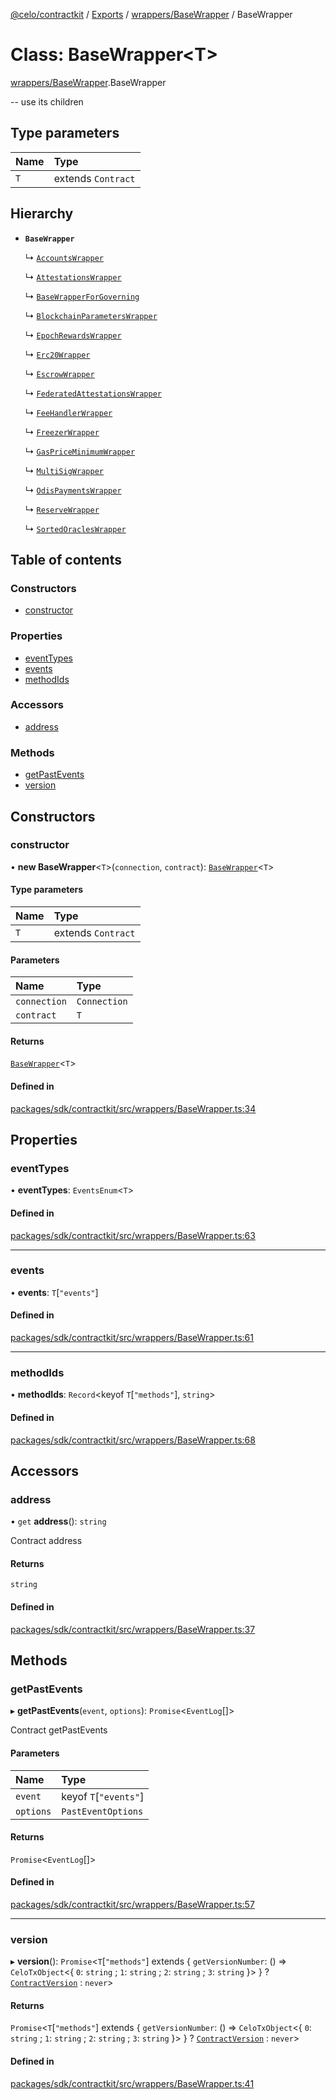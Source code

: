[@celo/contractkit](../README.md) / [Exports](../modules.md) / [wrappers/BaseWrapper](../modules/wrappers_BaseWrapper.md) / BaseWrapper

# Class: BaseWrapper\<T\>

[wrappers/BaseWrapper](../modules/wrappers_BaseWrapper.md).BaseWrapper

-- use its children

## Type parameters

| Name | Type |
| :------ | :------ |
| `T` | extends `Contract` |

## Hierarchy

- **`BaseWrapper`**

  ↳ [`AccountsWrapper`](wrappers_Accounts.AccountsWrapper.md)

  ↳ [`AttestationsWrapper`](wrappers_Attestations.AttestationsWrapper.md)

  ↳ [`BaseWrapperForGoverning`](wrappers_BaseWrapperForGoverning.BaseWrapperForGoverning.md)

  ↳ [`BlockchainParametersWrapper`](wrappers_BlockchainParameters.BlockchainParametersWrapper.md)

  ↳ [`EpochRewardsWrapper`](wrappers_EpochRewards.EpochRewardsWrapper.md)

  ↳ [`Erc20Wrapper`](wrappers_Erc20Wrapper.Erc20Wrapper.md)

  ↳ [`EscrowWrapper`](wrappers_Escrow.EscrowWrapper.md)

  ↳ [`FederatedAttestationsWrapper`](wrappers_FederatedAttestations.FederatedAttestationsWrapper.md)

  ↳ [`FeeHandlerWrapper`](wrappers_FeeHandler.FeeHandlerWrapper.md)

  ↳ [`FreezerWrapper`](wrappers_Freezer.FreezerWrapper.md)

  ↳ [`GasPriceMinimumWrapper`](wrappers_GasPriceMinimum.GasPriceMinimumWrapper.md)

  ↳ [`MultiSigWrapper`](wrappers_MultiSig.MultiSigWrapper.md)

  ↳ [`OdisPaymentsWrapper`](wrappers_OdisPayments.OdisPaymentsWrapper.md)

  ↳ [`ReserveWrapper`](wrappers_Reserve.ReserveWrapper.md)

  ↳ [`SortedOraclesWrapper`](wrappers_SortedOracles.SortedOraclesWrapper.md)

## Table of contents

### Constructors

- [constructor](wrappers_BaseWrapper.BaseWrapper.md#constructor)

### Properties

- [eventTypes](wrappers_BaseWrapper.BaseWrapper.md#eventtypes)
- [events](wrappers_BaseWrapper.BaseWrapper.md#events)
- [methodIds](wrappers_BaseWrapper.BaseWrapper.md#methodids)

### Accessors

- [address](wrappers_BaseWrapper.BaseWrapper.md#address)

### Methods

- [getPastEvents](wrappers_BaseWrapper.BaseWrapper.md#getpastevents)
- [version](wrappers_BaseWrapper.BaseWrapper.md#version)

## Constructors

### constructor

• **new BaseWrapper**\<`T`\>(`connection`, `contract`): [`BaseWrapper`](wrappers_BaseWrapper.BaseWrapper.md)\<`T`\>

#### Type parameters

| Name | Type |
| :------ | :------ |
| `T` | extends `Contract` |

#### Parameters

| Name | Type |
| :------ | :------ |
| `connection` | `Connection` |
| `contract` | `T` |

#### Returns

[`BaseWrapper`](wrappers_BaseWrapper.BaseWrapper.md)\<`T`\>

#### Defined in

[packages/sdk/contractkit/src/wrappers/BaseWrapper.ts:34](https://github.com/celo-org/developer-tooling/blob/master/packages/sdk/contractkit/src/wrappers/BaseWrapper.ts#L34)

## Properties

### eventTypes

• **eventTypes**: `EventsEnum`\<`T`\>

#### Defined in

[packages/sdk/contractkit/src/wrappers/BaseWrapper.ts:63](https://github.com/celo-org/developer-tooling/blob/master/packages/sdk/contractkit/src/wrappers/BaseWrapper.ts#L63)

___

### events

• **events**: `T`[``"events"``]

#### Defined in

[packages/sdk/contractkit/src/wrappers/BaseWrapper.ts:61](https://github.com/celo-org/developer-tooling/blob/master/packages/sdk/contractkit/src/wrappers/BaseWrapper.ts#L61)

___

### methodIds

• **methodIds**: `Record`\<keyof `T`[``"methods"``], `string`\>

#### Defined in

[packages/sdk/contractkit/src/wrappers/BaseWrapper.ts:68](https://github.com/celo-org/developer-tooling/blob/master/packages/sdk/contractkit/src/wrappers/BaseWrapper.ts#L68)

## Accessors

### address

• `get` **address**(): `string`

Contract address

#### Returns

`string`

#### Defined in

[packages/sdk/contractkit/src/wrappers/BaseWrapper.ts:37](https://github.com/celo-org/developer-tooling/blob/master/packages/sdk/contractkit/src/wrappers/BaseWrapper.ts#L37)

## Methods

### getPastEvents

▸ **getPastEvents**(`event`, `options`): `Promise`\<`EventLog`[]\>

Contract getPastEvents

#### Parameters

| Name | Type |
| :------ | :------ |
| `event` | keyof `T`[``"events"``] |
| `options` | `PastEventOptions` |

#### Returns

`Promise`\<`EventLog`[]\>

#### Defined in

[packages/sdk/contractkit/src/wrappers/BaseWrapper.ts:57](https://github.com/celo-org/developer-tooling/blob/master/packages/sdk/contractkit/src/wrappers/BaseWrapper.ts#L57)

___

### version

▸ **version**(): `Promise`\<`T`[``"methods"``] extends \{ `getVersionNumber`: () => `CeloTxObject`\<\{ `0`: `string` ; `1`: `string` ; `2`: `string` ; `3`: `string`  }\>  } ? [`ContractVersion`](versions.ContractVersion.md) : `never`\>

#### Returns

`Promise`\<`T`[``"methods"``] extends \{ `getVersionNumber`: () => `CeloTxObject`\<\{ `0`: `string` ; `1`: `string` ; `2`: `string` ; `3`: `string`  }\>  } ? [`ContractVersion`](versions.ContractVersion.md) : `never`\>

#### Defined in

[packages/sdk/contractkit/src/wrappers/BaseWrapper.ts:41](https://github.com/celo-org/developer-tooling/blob/master/packages/sdk/contractkit/src/wrappers/BaseWrapper.ts#L41)
